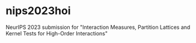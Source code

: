 # nips2023hoi
NeurIPS 2023 submission for "Interaction Measures, Partition Lattices and Kernel Tests for High-Order Interactions"
